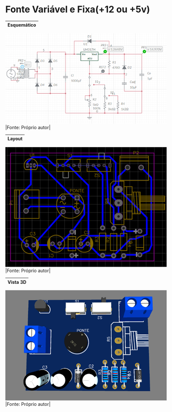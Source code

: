 # Fonte  Variável e Fixa(+12 ou +5v)
|Esquemático|
|:---------:|
![Esquematico](https://github.com/vyniexec/fonte_variavel/blob/main/Fonte_Variavel_Esquematico.PNG)
|Fonte: Próprio autor|

|Layout|
|:---------:|
![Layout](https://github.com/vyniexec/fonte_variavel/blob/main/Fonte_Variavel_Layout.PNG)
|Fonte: Próprio autor|

|Vista 3D|
|:---------:|
![Vista3D](https://github.com/vyniexec/fonte_variavel/blob/main/Fonte_Variavel_3D.PNG)
|Fonte: Próprio autor|
